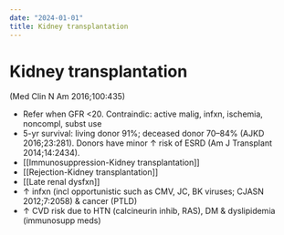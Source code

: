 ```yaml
---
date: "2024-01-01"
title: Kidney transplantation
---
```


# Kidney transplantation

 (Med Clin N Am 2016;100:435)

* Refer when GFR <20. Contraindic: active malig, infxn, ischemia, noncompl, subst use
* 5-yr survival: living donor 91%; deceased donor 70–84% (AJKD 2016;23:281). Donors have minor ↑ risk of ESRD (Am J Transplant 2014;14:2434).
* [[Immunosuppression-Kidney transplantation]]
* [[Rejection-Kidney transplantation]]
* [[Late renal dysfxn]]
* ↑ infxn (incl opportunistic such as CMV, JC, BK viruses; CJASN 2012;7:2058) & cancer (PTLD)
* ↑ CVD risk due to HTN (calcineurin inhib, RAS), DM & dyslipidemia (immunosupp meds)
